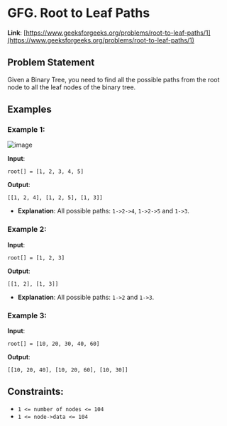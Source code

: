 # GFG. Root to Leaf Paths
**Link**: [https://www.geeksforgeeks.org/problems/root-to-leaf-paths/1](https://www.geeksforgeeks.org/problems/root-to-leaf-paths/1)

## Problem Statement
Given a Binary Tree, you need to find all the possible paths from the root node to all the leaf nodes of the binary tree.

## Examples
### Example 1:

![image](https://github.com/user-attachments/assets/f882c364-b329-4ca1-9b6c-cc2eed044d9d)

**Input**:
```
root[] = [1, 2, 3, 4, 5]
```
**Output**:
```
[[1, 2, 4], [1, 2, 5], [1, 3]] 
```

  * **Explanation**: All possible paths: `1->2->4`, `1->2->5` and `1->3`.

### Example 2:

**Input**:
```
root[] = [1, 2, 3]
```
**Output**:
```
[[1, 2], [1, 3]] 
```

  * **Explanation**: All possible paths: `1->2` and `1->3`.

### Example 3:

**Input**:
```
root[] = [10, 20, 30, 40, 60]
```
**Output**:
```
[[10, 20, 40], [10, 20, 60], [10, 30]]
```

## Constraints:
- `1 <= number of nodes <= 104`
- `1 <= node->data <= 104`
